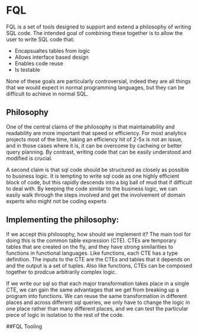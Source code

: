 # FQL

FQL is a set of tools designed to support and extend a philosophy of writing SQL code.  The intended goal of combining these together 
is to allow the user to write SQL code that:

* Encapsualtes tables from logic
* Allows interface based design
* Enables code reuse
* Is testable

None of these goals are particularly controversial, indeed they are all things that we would expect in normal programming languages, but
they can be difficult to achieve in normal SQL.

## Philosophy

One of the central claims of the philosophy is that maintainability and readability are more important that speed or efficiency.  For most analytics projects most of the time, taking an efficiency hit of 2-5x is not an issue, and in those cases where it is, it can be overcome by cacheing or better query planning.  By contrast, writing code that can be easily understood and modified is crucial. 

A second claim is that sql code should be structured as closely as possible to business logic.  It is tempting to write sql code as one highly efficient block of code, but this rapidly descends into a big ball of mud that if difficult to deal with.  By keeping the code similar to the business logic, we can easily walk through the steps involved and get the involvement of domain experts who might not be coding experts

## Implementing the philosophy:

If we accept this philosophy, how should we implement it?  The main tool for doing this is the common table expression (CTE).  CTEs 
are temporary tables that are created on the fly, and they have strong similarities to functions in functional languages.  Like functions, each CTE has a type definition.  The inputs to the CTE are the CTEs and tables that it depends on and the output is a set of tuples.  Also like functions, CTEs can be composed together to prodcue arbitrarily complex logic.

If we write our sql so that each major transformation takes place in a single CTE, we can gain the same advantages that we get from breaking up a program into functions.  We can reuse the same transformation in different places and across different sql queries, we only have to change the logic in one place rather than many different places, and we can test the particular piece of logic in isolation to the rest of the code.

##FQL Tooling
